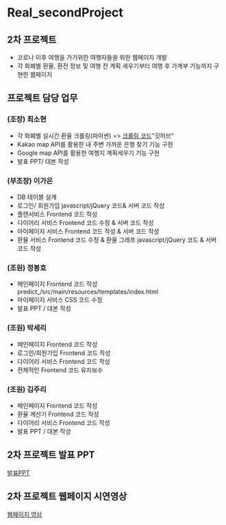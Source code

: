 # Real_secondProject
## 2차 프로젝트 
  - 코로나 이후 여행을 가기위한 여행자들을 위한 웹페이지 개발
  - 각 화폐별 환율, 환전 정보 및 여행 전 계획 세우기부터 여행 후 가계부 기능까지 구현한 웹페이지

## 프로젝트 담당 업무 

### (조장) 최소현
  - 각 화폐별 실시간 환율 크롤링(파이썬) => [크롤링 코드](https://github.com/ganjjiang/Extrate-crawling-python-code.git)"깃허브"
  - Kakao map API를 활용한 내 주변 가까운 은행 찾기 기능 구현
  - Google map API를 활용한 여행지 계획세우기 기능 구현
  - 발표 PPT/ 대본 작성
               
### (부조장) 이가은 
  - DB 테이블 설계
  - 로그인/ 회원가입 javascript/jQuery 코드& 서버 코드 작성
  - 플랜서비스 Frontend 코드 작성
  - 다이어리 서비스 Frontend 코드 수정 & 서버 코드 작성
  - 마이페이지 서비스 Frontend 코드 작성 & 서버 코드 작성
  - 환율 서비스 Frontend 코드 수정 & 환율 그래프 javascript/jQuery 코드 & 서버 코드 작성 
                   
### (조원) 정봉호 
  - 메인페이지 Frontend 코드 작성 predict_/src/main/resources/templates/index.html
  - 마이페이지 서비스 CSS 코드 수정
  - 발표 PPT / 대본 작성 

### (조원) 박세리 
  - 메인페이지 Frontend 코드 작성
  - 로그인/회원가입 Frontend 코드 작성
  - 다이어리 서비스 Frontend 코드 작성
  - 전체적인 Frontend 코드 유지보수 

### (조원) 김주리
  - 메인페이지 Frontend 코드 작성
  - 환율 계산기 Frontend 코드 작성
  - 다이어리 서비스 Frontend 코드 작성
  - 발표 PPT / 대본 작성 




## 2차 프로젝트 발표 PPT 

  [발표PPT](https://docs.google.com/presentation/d/1nEIptN0yceYttQ_7v2w-AYlG17sbpRbP/edit?usp=sharing&ouid=109969025433946755539&rtpof=true&sd=true)


## 2차 프로젝트 웹페이지 시연영상 

  [웹페이지 영상](https://drive.google.com/file/d/18eVv7g8OVvIq-vw4m5mf2Tp_SvELfEzs/view?usp=drive_link)

  
